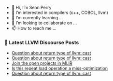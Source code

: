 - 👋 Hi, I’m Sean Perry
- 👀 I’m interested in compilers (c++, COBOL, llvm)
- 🌱 I’m currently learning ...
- 💞️ I’m looking to collaborate on ...
- 📫 How to reach me ...

<!---
s66perry/s66perry is a ✨ special ✨ repository because its `README.md` (this file) appears on your GitHub profile.
You can click the Preview link to take a look at your changes.
--->
### 📕 Latest LLVM Discourse Posts

<!-- DISCOURSE-LLVM:START -->
- [Question about return type of llvm::cast](https://discourse.llvm.org/t/question-about-return-type-of-llvm-cast/77980#post_4)
- [Question about return type of llvm::cast](https://discourse.llvm.org/t/question-about-return-type-of-llvm-cast/77980#post_3)
- [Join the open projects in MLIR](https://discourse.llvm.org/t/join-the-open-projects-in-mlir/77902#post_2)
- [Is this repeat load operation a miss-optimization](https://discourse.llvm.org/t/is-this-repeat-load-operation-a-miss-optimization/77728#post_3)
- [Question about return type of llvm::cast](https://discourse.llvm.org/t/question-about-return-type-of-llvm-cast/77980#post_2)
<!-- DISCOURSE-LLVM:END -->
